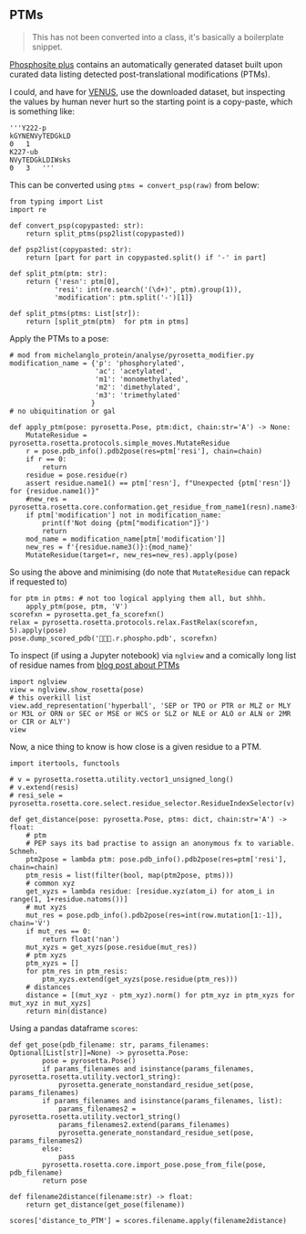 ## PTMs

> This has not been converted into a class, it's basically a boilerplate snippet.

[Phosphosite plus](https://www.phosphosite.org/) contains an automatically generated dataset built upon curated data listing
detected post-translational modifications (PTMs).

I could, and have for [VENUS](https://venus.sgc.ox.ac.uk), use the downloaded dataset, but inspecting the values by human never hurt
so the starting point is a copy-paste, which is something like:

    '''Y222-p	
    kGYNENVyTEDGkLD 
    0	1	
    K227-ub	
    NVyTEDGkLDIWsks 
    0	3	'''


This can be converted using `ptms = convert_psp(raw)` from below:

        
    from typing import List
    import re
    
    def convert_psp(copypasted: str):
        return split_ptms(psp2list(copypasted))
    
    def psp2list(copypasted: str):
        return [part for part in copypasted.split() if '-' in part]

    def split_ptm(ptm: str):
        return {'resn': ptm[0],
               'resi': int(re.search('(\d+)', ptm).group(1)),
               'modification': ptm.split('-')[1]}
    
    def split_ptms(ptms: List[str]):
        return [split_ptm(ptm)  for ptm in ptms]
        
Apply the PTMs to a pose:

    # mod from michelanglo_protein/analyse/pyrosetta_modifier.py
    modification_name = {'p': 'phosphorylated',
                         'ac': 'acetylated',
                         'm1': 'monomethylated',
                         'm2': 'dimethylated',
                         'm3': 'trimethylated'
                        }
    # no ubiquitination or gal
    
    def apply_ptm(pose: pyrosetta.Pose, ptm:dict, chain:str='A') -> None:
        MutateResidue = pyrosetta.rosetta.protocols.simple_moves.MutateResidue
        r = pose.pdb_info().pdb2pose(res=ptm['resi'], chain=chain)
        if r == 0:
            return
        residue = pose.residue(r)
        assert residue.name1() == ptm['resn'], f"Unexpected {ptm['resn']} for {residue.name1()}"
        #new_res = pyrosetta.rosetta.core.conformation.get_residue_from_name1(resn).name3()
        if ptm['modification'] not in modification_name:
            print(f'Not doing {ptm["modification"]}')
            return
        mod_name = modification_name[ptm['modification']]
        new_res = f'{residue.name3()}:{mod_name}'
        MutateResidue(target=r, new_res=new_res).apply(pose)

So using the above and minimising (do note that `MutateResidue` can repack if requested to)

    for ptm in ptms: # not too logical applying them all, but shhh.
        apply_ptm(pose, ptm, 'V')
    scorefxn = pyrosetta.get_fa_scorefxn()
    relax = pyrosetta.rosetta.protocols.relax.FastRelax(scorefxn, 5).apply(pose)
    pose.dump_scored_pdb('👾👾👾.r.phospho.pdb', scorefxn)
    
To inspect (if using a Jupyter notebook) via `nglview`
and a comically long list of residue names from [blog post about PTMs](http://blog.matteoferla.com/2019/01/phosphorylated-pdb-files.html)

    import nglview
    view = nglview.show_rosetta(pose)
    # this overkill list
    view.add_representation('hyperball', 'SEP or TPO or PTR or MLZ or MLY or M3L or ORN or SEC or MSE or HCS or SLZ or NLE or ALO or ALN or 2MR or CIR or ALY')
    view
    
Now, a nice thing to know is how close is a given residue to a PTM.

    import itertools, functools
    
    # v = pyrosetta.rosetta.utility.vector1_unsigned_long()
    # v.extend(resis)
    # resi_sele = pyrosetta.rosetta.core.select.residue_selector.ResidueIndexSelector(v)
    
    def get_distance(pose: pyrosetta.Pose, ptms: dict, chain:str='A') -> float:
        # ptm
        # PEP says its bad practise to assign an anonymous fx to variable. Schmeh.
        ptm2pose = lambda ptm: pose.pdb_info().pdb2pose(res=ptm['resi'], chain=chain)
        ptm_resis = list(filter(bool, map(ptm2pose, ptms)))
        # common xyz
        get_xyzs = lambda residue: [residue.xyz(atom_i) for atom_i in range(1, 1+residue.natoms())]
        # mut xyzs
        mut_res = pose.pdb_info().pdb2pose(res=int(row.mutation[1:-1]), chain='V')
        if mut_res == 0:
            return float('nan')
        mut_xyzs = get_xyzs(pose.residue(mut_res))
        # ptm xyzs
        ptm_xyzs = []
        for ptm_res in ptm_resis:
            ptm_xyzs.extend(get_xyzs(pose.residue(ptm_res)))
        # distances
        distance = [(mut_xyz - ptm_xyz).norm() for ptm_xyz in ptm_xyzs for mut_xyz in mut_xyzs]
        return min(distance)

Using a pandas dataframe `scores`:

    def get_pose(pdb_filename: str, params_filenames: Optional[List[str]]=None) -> pyrosetta.Pose:
            pose = pyrosetta.Pose()
            if params_filenames and isinstance(params_filenames, pyrosetta.rosetta.utility.vector1_string):
                pyrosetta.generate_nonstandard_residue_set(pose, params_filenames)
            if params_filenames and isinstance(params_filenames, list):
                params_filenames2 = pyrosetta.rosetta.utility.vector1_string()
                params_filenames2.extend(params_filenames)
                pyrosetta.generate_nonstandard_residue_set(pose, params_filenames2)
            else:
                pass
            pyrosetta.rosetta.core.import_pose.pose_from_file(pose, pdb_filename)
            return pose
             
    def filename2distance(filename:str) -> float:
        return get_distance(get_pose(filename))
        
    scores['distance_to_PTM'] = scores.filename.apply(filename2distance)